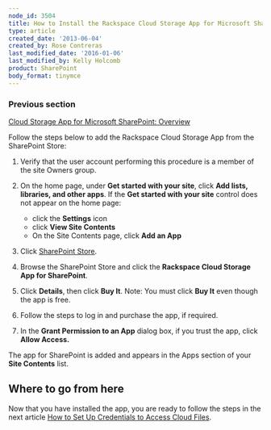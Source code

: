 ```yaml
---
node_id: 3504
title: How to Install the Rackspace Cloud Storage App for Microsoft SharePoint
type: article
created_date: '2013-06-04'
created_by: Rose Contreras
last_modified_date: '2016-01-06'
last_modified_by: Kelly Holcomb
product: SharePoint
body_format: tinymce
---
```


### Previous section

[Cloud Storage App for Microsoft SharePoint:
Overview](/howto/cloud-storage-app-for-microsoft-sharepoint-overview)

Follow the steps below to add the Rackspace Cloud Storage App from the
SharePoint Store:



1.  Verify that the user account performing this procedure is a member
    of the site Owners group.
2.  On the home page, under **Get started with your site**, click **Add
    lists, libraries, and other apps**.
    If the **Get started with your site** control does not appear on the
    home page:
    -   click the **Settings** icon
    -   click **View Site Contents**
    -   On the Site Contents page, click **Add an App**

3.  Click [SharePoint
    Store](http://office.microsoft.com/en-us/store/rackspace-cloud-storage-app-for-microsoft-sharepoint-WA104094200.aspx?redir=0).
4.  Browse the SharePoint Store and click the **Rackspace Cloud Storage
    App for SharePoint**.
5.  Click **Details**, then click **Buy It**. Note: You must click **Buy
    It** even though the app is free.
6.  Follow the steps to log in and purchase the app, if required.
7.  In the **Grant Permission to an App** dialog box, if you trust the
    app, click **Allow Access.**

The app for SharePoint is added and appears in the Apps section of your
**Site Contents** list.



Where to go from here
---------------------

Now that you have installed the app, you are ready to follow the steps
in the next article [How to Set Up Credentials to Access Cloud
Files](/howto/cloud-storage-app-for-microsoft-sharepoint-how-to-set-up-credentials-to-access-cloud-files).

